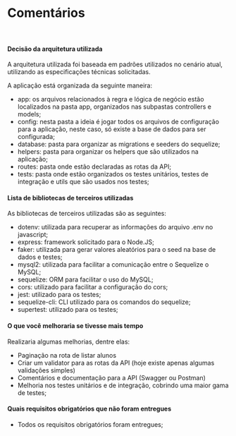 # Comentários

<br>

#### Decisão da arquitetura utilizada
A arquitetura utilizada foi baseada em padrões utilizados no cenário atual, utilizando as especificações técnicas solicitadas.

A aplicação está organizada da seguinte maneira:
- app: os arquivos relacionados à regra e lógica de negócio estão localizados na pasta app, organizados nas subpastas controllers e models;
- config: nesta pasta a ideia é jogar todos os arquivos de configuração para a aplicação, neste caso, só existe a base de dados para ser configurada;
- database: pasta para organizar as migrations e seeders do sequelize;
- helpers: pasta para organizar os helpers que são utilizados na aplicação;
- routes: pasta onde estão declaradas as rotas da API;
- tests: pasta onde estão organizados os testes unitários, testes de integração e utils que são usados nos testes;

#### Lista de bibliotecas de terceiros utilizadas
As bibliotecas de terceiros utilizadas são as seguintes:
- dotenv: utilizada para recuperar as informações do arquivo .env no javascript;
- express: framework solicitado para o Node.JS;
- faker: utilizada para gerar valores aleatórios para o seed na base de dados e testes;
- mysql2: utilizada para facilitar a comunicação entre o Sequelize o MySQL;
- sequelize: ORM para facilitar o uso do MySQL;
- cors: utilizado para facilitar a configuração do cors;
- jest: utilizado para os testes;
- sequelize-cli: CLI utilizado para os comandos do sequelize;
- supertest: utilizado para os testes;

#### O que você melhoraria se tivesse mais tempo
Realizaria algumas melhorias, dentre elas:
- Paginação na rota de listar alunos
- Criar um validator para as rotas da API (hoje existe apenas algumas validações simples)
- Comentários e documentação para a API (Swagger ou Postman)
- Melhoria nos testes unitários e de integração, cobrindo uma maior gama de testes;

#### Quais requisitos obrigatórios que não foram entregues
- Todos os requisitos obrigatórios foram entregues;
